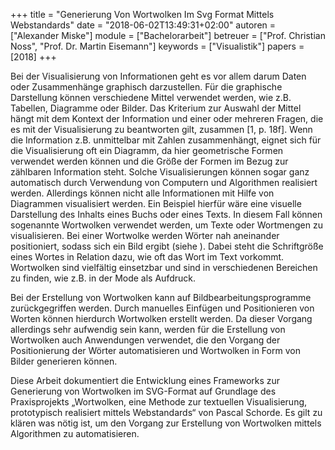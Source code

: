+++
title = "Generierung Von Wortwolken Im Svg Format Mittels Webstandards"
date = "2018-06-02T13:49:31+02:00"
autoren = ["Alexander Miske"]
module = ["Bachelorarbeit"]
betreuer = ["Prof. Christian Noss", "Prof. Dr. Martin Eisemann"]
keywords = ["Visualistik"]
papers = [2018]
+++

Bei der Visualisierung von Informationen geht es vor allem darum Daten oder Zusammenhänge graphisch darzustellen. Für die graphische Darstellung können verschiedene Mittel verwendet werden, wie z.B. Tabellen, Diagramme oder Bilder. Das Kriterium zur Auswahl der Mittel hängt mit dem Kontext der Information und einer oder mehreren Fragen, die es mit der Visualisierung zu beantworten gilt, zusammen [1, p. 18f]. Wenn die Information z.B. unmittelbar mit Zahlen zusammenhängt, eignet sich für die Visualisierung oft ein Diagramm, da hier geometrische Formen verwendet werden können und die Größe der Formen im Bezug zur zählbaren Information steht. Solche Visualisierungen können sogar ganz automatisch durch Verwendung von Computern und Algorithmen realisiert werden. Allerdings können nicht alle Informationen mit Hilfe von Diagrammen visualisiert werden. Ein Beispiel hierfür wäre eine visuelle Darstellung des Inhalts eines Buchs oder eines Texts. In diesem Fall können sogenannte Wortwolken verwendet werden, um Texte oder Wortmengen zu visualisieren. Bei einer Wortwolke werden Wörter nah aneinander positioniert, sodass sich ein Bild ergibt (siehe ). Dabei steht die Schriftgröße eines Wortes in Relation dazu, wie oft das Wort im Text vorkommt. Wortwolken sind vielfältig einsetzbar und sind in verschiedenen Bereichen zu finden, wie z.B. in der Mode als Aufdruck.

Bei der Erstellung von Wortwolken kann auf Bildbearbeitungsprogramme zurückgegriffen werden. Durch manuelles Einfügen und Positionieren von Worten können hierdurch Wortwolken erstellt werden. Da dieser Vorgang allerdings sehr aufwendig sein kann, werden für die Erstellung von Wortwolken auch Anwendungen verwendet, die den Vorgang der Positionierung der Wörter automatisieren und Wortwolken in Form von Bilder generieren können.

Diese Arbeit dokumentiert die Entwicklung eines Frameworks zur Generierung von Wortwolken im SVG-Format auf Grundlage des Praxisprojekts „Wortwolken, eine Methode zur textuellen Visualisierung, prototypisch realisiert mittels Webstandards“ von Pascal Schorde. Es gilt zu klären was nötig ist, um den Vorgang zur Erstellung von Wortwolken mittels Algorithmen zu automatisieren.
